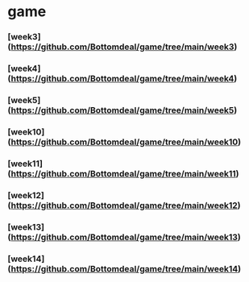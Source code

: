# game

### [week3] (https://github.com/Bottomdeal/game/tree/main/week3)

### [week4] (https://github.com/Bottomdeal/game/tree/main/week4)

### [week5] (https://github.com/Bottomdeal/game/tree/main/week5)

### [week10] (https://github.com/Bottomdeal/game/tree/main/week10)

### [week11] (https://github.com/Bottomdeal/game/tree/main/week11)

### [week12] (https://github.com/Bottomdeal/game/tree/main/week12)

### [week13] (https://github.com/Bottomdeal/game/tree/main/week13)

### [week14] (https://github.com/Bottomdeal/game/tree/main/week14)
